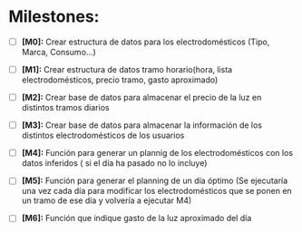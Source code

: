 # **Milestones:**   

* [ ] **[M0]:** Crear estructura de datos para los electrodomésticos (Tipo, Marca, Consumo...)    
* [ ] **[M1]:** Crear estructura de datos tramo horario(hora, lista electrodomésticos, precio tramo, gasto aproximado)  
* [ ] **[M2]:** Crear base de datos para almacenar el precio de la luz en distintos tramos diarios    
* [ ] **[M3]:** Crear base de datos para almacenar la información de los distintos electrodomésticos de los usuarios    
* [ ] **[M4]:** Función para generar un plannig de los electrodomésticos con los datos inferidos ( si el día ha pasado no lo incluye)
* [ ] **[M5]:** Función para generar el planning de un día óptimo (Se ejecutaría una vez cada día para modificar los electrodomésticos que se ponen en un tramo de ese día y volvería a ejecutar M4)   
* [ ] **[M6]:** Función que indique gasto de la luz aproximado del día    

